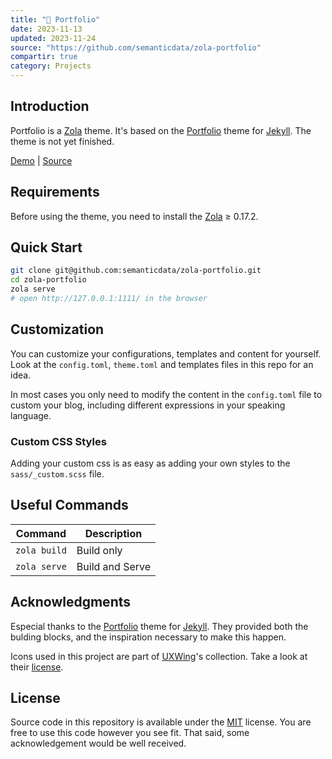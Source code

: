 ```yaml
---
title: "💼 Portfolio"
date: 2023-11-13
updated: 2023-11-24
source: "https://github.com/semanticdata/zola-portfolio"
compartir: true
category: Projects
---
```

## Introduction

Portfolio is a [Zola](https://www.getzola.org) theme. It's based on the [Portfolio](https://github.com/jamigibbs/portfolio) theme for [Jekyll](https://jekyllrb.com/). The theme is not yet finished.

[Demo](https://miguelpimentel.do/zola-portfolio/) | [Source](https://github.com/semanticdata/zola-portfolio)

## Requirements

Before using the theme, you need to install the [Zola](https://www.getzola.org/documentation/getting-started/installation/) ≥ 0.17.2.

## Quick Start

```bash
git clone git@github.com:semanticdata/zola-portfolio.git
cd zola-portfolio
zola serve
# open http://127.0.0.1:1111/ in the browser
```

## Customization

You can customize your configurations, templates and content for yourself. Look
at the `config.toml`, `theme.toml` and templates files in this repo for an idea.

In most cases you only need to modify the content in the `config.toml` file to
custom your blog, including different expressions in your speaking language.

### Custom CSS Styles

Adding your custom css is as easy as adding your own styles to the `sass/_custom.scss` file.

## Useful Commands

| Command      | Description     |
| ------------ | --------------- |
| `zola build` | Build only      |
| `zola serve` | Build and Serve |

## Acknowledgments

Especial thanks to the [Portfolio](https://github.com/jamigibbs/portfolio) theme for [Jekyll](https://jekyllrb.com/). They provided both the bulding blocks, and the inspiration necessary to make this happen.

Icons used in this project are part of <a href="https://uxwing.com/">UXWing</a>'s collection. Take a look at their <a href="https://uxwing.com/license">license</a>.

## License

Source code in this repository is available under the [MIT](LICENSE) license. You are free to use this code however you see fit. That said, some acknowledgement would be well received.
